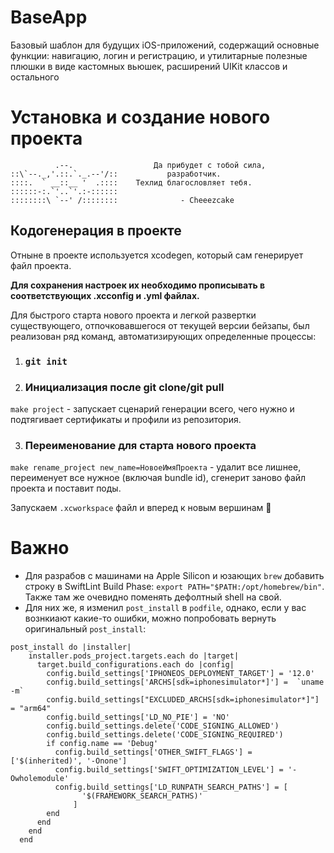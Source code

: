 # BaseApp
Базовый шаблон для будущих iOS-приложений, содержащий основные функции: навигацию, логин и регистрацию, и утилитарные полезные плюшки в виде кастомных вьюшек, расширений UIKit классов и остального

# Установка и создание нового проекта
````
          .--.                  Да прибудет с тобой сила,
::\`--._,'.::.`._.--'/::           разработчик.
::::.  ` __::__ '  .::::    Техлид благословляет тебя.
::::::-:.`'..`'.:-::::::
::::::::\ `--' /::::::::              - Cheeezcake
````
## Кодогенерация в проекте
Отныне в проекте используется xcodegen, который сам генерирует файл проекта. 

**Для сохранения настроек их необходимо прописывать в соответствующих .xcconfig и .yml файлах.**

Для быстрого старта нового проекта и легкой развертки существующего, отпочковавшегося от текущей версии бейзапы, был реализован ряд команд, автоматизирующих определенные процессы:
1. ### ```git init```

2. ### Инициализация после git clone/git pull
```make project``` - запускает сценарий генерации всего, чего нужно и подтягивает сертификаты и профили из репозитория.

3. ### Переименование для старта нового проекта
```make rename_project new_name=НовоеИмяПроекта``` - удалит все лишнее, переименует все нужное (включая bundle id), сгенерит заново файл проекта и поставит поды.

Запускаем ```.xcworkspace``` файл и вперед к новым вершинам 🤘

# Важно
- Для разрабов с машинами на Apple Silicon и юзающих ```brew``` добавить строку в SwiftLint Build Phase: ```export PATH="$PATH:/opt/homebrew/bin"```. Также там же очевидно поменять дефолтный shell на свой.
- Для них же, я изменил ```post_install``` в ```podfile```, однако, если у вас вознкиают какие-то ошибки, можно попробовать вернуть оригинальный ```post_install```:
````
post_install do |installer|
    installer.pods_project.targets.each do |target|
      target.build_configurations.each do |config|
        config.build_settings['IPHONEOS_DEPLOYMENT_TARGET'] = '12.0'
        config.build_settings['ARCHS[sdk=iphonesimulator*]'] =  `uname -m`
        config.build_settings["EXCLUDED_ARCHS[sdk=iphonesimulator*]"] = "arm64"
        config.build_settings['LD_NO_PIE'] = 'NO'
        config.build_settings.delete('CODE_SIGNING_ALLOWED')
        config.build_settings.delete('CODE_SIGNING_REQUIRED')
        if config.name == 'Debug'
          config.build_settings['OTHER_SWIFT_FLAGS'] = ['$(inherited)', '-Onone']
          config.build_settings['SWIFT_OPTIMIZATION_LEVEL'] = '-Owholemodule'
          config.build_settings['LD_RUNPATH_SEARCH_PATHS'] = [
                '$(FRAMEWORK_SEARCH_PATHS)'
              ]
        end
      end
    end
  end
````

